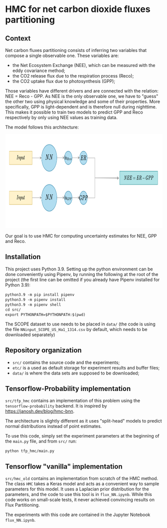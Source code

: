 # HMC for net carbon dioxide fluxes partitioning

## Context

Net carbon fluxes partitioning consists of inferring two variables that compose a single observable one. These variables are:

- the Net Ecosystem Exchange (NEE), which can be measured with the eddy covariance method;
- the CO2 release flux due to the respiration process (Reco);
- the CO2 uptake flux due to photosynthesis (GPP);

Those variables have different drivers and are connected with the relation: NEE = Reco - GPP. As NEE is the only observable one, we have to "guess" the other two using physical knowledge and some of their properties. More specifically, GPP is light-dependent and is therefore null during nighttime. This makes it possible to train two models to predict GPP and Reco respectively by only using NEE values as training data.

The model follows this architecture:

<img src="doc/model.png" alt="Model architecture" style="height: 300px"/>

Our goal is to use HMC for computing uncertainty estimates for NEE, GPP and Reco.

## Installation

This project uses Python 3.9. Setting up the python environment can be done conveniently using Pipenv, by running the following at the root of the project (the first line can be omitted if you already have Pipenv installed for Python 3.9):

```
python3.9 -m pip install pipenv
python3.9 -m pipenv install
python3.9 -m pipenv shell
cd src/
export PYTHONPATH=$PYTHONPATH:$(pwd)
```

The SCOPE dataset to use needs to be placed in `data/` (the code is using the file `NNinput_SCOPE_US_Ha1_1314.csv` by default, which needs to be downloaded separately)

## Repository organization

- `src/` contains the source code and the experiments;
- `etc/` is a used as default storage for experiment results and buffer files;
- `data/` is where the data sets are supposed to be downloaded;

## Tensorflow-Probability implementation

`src/tfp_hmc` contains an implementation of this problem using the `tensorflow-probability` backend. It is inspired by https://janosh.dev/blog/hmc-bnn.

The architecture is slightly different as it uses "split-head" models to predict normal distributions instead of point estimates.

To use this code, simply set the experiment parameters at the beginning of the `main.py` file, and from `src/` run:

```
python tfp_hmc/main.py
```


## Tensorflow "vanilla" implementation

`src/hmc_old` contains an implementation from scratch of the HMC method. The class `HMC` takes a Keras model and acts as a convenient way to sample parameters for this model. It uses a Laplacian prior distribution for the parameters, and the code to use this tool is in `flux_NN.ipynb`. While this code works on small-scale tests, it never achieved convincing results on Flux Partitioning.

The experiments with this code are contained in the Jupyter Notebook `flux_NN.ipynb`.

